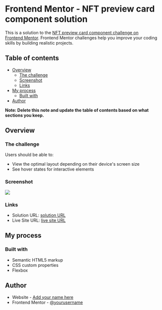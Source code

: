 # Frontend Mentor - NFT preview card component solution

This is a solution to the [NFT preview card component challenge on Frontend Mentor](https://www.frontendmentor.io/challenges/nft-preview-card-component-SbdUL_w0U). Frontend Mentor challenges help you improve your coding skills by building realistic projects. 

## Table of contents

- [Overview](#overview)
  - [The challenge](#the-challenge)
  - [Screenshot](#screenshot)
  - [Links](#links)
- [My process](#my-process)
  - [Built with](#built-with)
- [Author](#author)

**Note: Delete this note and update the table of contents based on what sections you keep.**

## Overview

### The challenge

Users should be able to:

- View the optimal layout depending on their device's screen size
- See hover states for interactive elements

### Screenshot

![](./screenshot.jpg)
### Links

- Solution URL: [solution URL](https://github.com/MeowB/nft-preview-card-component-main)
- Live Site URL: [live site URL](https://meowb.github.io/nft-preview-card-component-main/)

## My process

### Built with

- Semantic HTML5 markup
- CSS custom properties
- Flexbox

## Author

- Website - [Add your name here](https://github.com/MeowB)
- Frontend Mentor - [@yourusername](https://www.frontendmentor.io/profile/MeowB)
